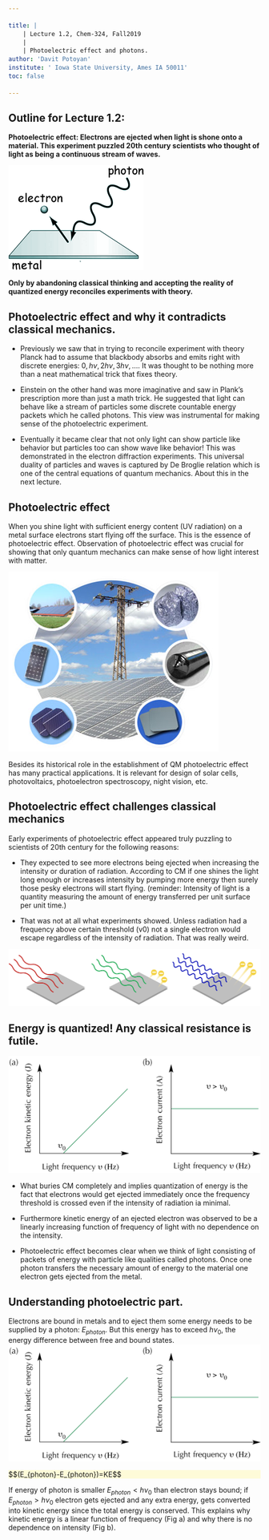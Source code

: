 ```yaml
---

title: |
    | Lecture 1.2, Chem-324, Fall2019
	|
    | Photoelectric effect and photons.
author: 'Davit Potoyan'
institute: ' Iowa State University, Ames IA 50011'
toc: false

---
```


## Outline for Lecture 1.2: 

**Photoelectric effect: Electrons are ejected when light is shone onto a material. This experiment puzzled 20th century scientists who thought of light as being a continuous stream of waves.**

![](./images/lec2_intro.png)

**Only by abandoning classical thinking and accepting the reality of quantized energy reconciles experiments with theory.**

## Photoelectric effect and why it contradicts classical mechanics.

- Previously we saw that in trying to reconcile experiment with theory Planck had to assume that blackbody absorbs and emits right with discrete energies: $0, h\nu, 2h\nu, 3h\nu, …$. It was thought to be nothing more than a neat mathematical trick that fixes theory. 

- Einstein on the other hand was more imaginative and saw in Plank’s prescription more than just a math trick. He suggested that light can behave like a stream of particles some discrete countable energy packets which he called photons. This view was instrumental for making sense of the photoelectric experiment. 

- Eventually it became clear that not only light can show particle like behavior but particles too can show wave like behavior! This was demonstrated in the electron diffraction experiments. This universal duality of particles and waves is captured by De Broglie relation which is one of the central equations of quantum mechanics. About this in the next lecture.  



## Photoelectric effect

When you shine light with sufficient energy content (UV radiation) on a metal surface electrons start flying off the surface. This is the essence of photoelectric effect. Observation of photoelectric effect was crucial for showing that only quantum mechanics can make sense of how light interest with matter.

![](./images/lec2_applic.jpg)

Besides its historical role in the establishment of QM photoelectric effect has many practical applications. It is  relevant for design of solar cells, photovoltaics, photoelectron spectroscopy, night vision, etc. 



## Photoelectric effect challenges classical mechanics

Early experiments of photoelectric effect appeared truly puzzling to scientists of 20th century for the following reasons:

- They expected to see more electrons being ejected when increasing the intensity or duration of radiation. According to CM if one shines the light long enough or increases intensity by pumping more energy then surely those pesky electrons will start flying. 
  (reminder: Intensity of light is a quantity measuring the amount of energy transferred per unit surface per unit time.)

- That was not at all what experiments showed. Unless radiation had a frequency above certain threshold (v0) not a single electron would escape regardless of the intensity of radiation. That was really weird. 

![](./images/lect2_Eflying.png)



## Energy is quantized! Any classical resistance is futile.

![](./images/lec2_KE.png)

- What buries CM completely and implies quantization of energy is the fact that electrons would get ejected immediately once the frequency threshold is crossed even if the intensity of radiation ia minimal. 

- Furthermore kinetic energy of an ejected electron was observed to be a linearly increasing function of frequency of light with no dependence on the intensity.  

- Photoelectric effect becomes clear when we think of light consisting of packets of energy with particle like qualities called photons. Once one photon transfers the necessary amount of energy to the material one electron gets ejected from the metal.


## Understanding photoelectric part.

Electrons are bound in metals and to eject them some energy needs to be supplied by a photon: $E_{photon}$.
But this energy has to exceed $h\nu_0$, the energy difference between free and bound states.  
![](./images/lec2_KE.png)
<div style="background-color: #fefbd8">
$$(E_{photon}-E_{photon})=KE$$
</div>

If energy of photon is smaller $E_{photon} < h\nu_0$  than electron stays bound; if $E_{photon}> h\nu_0$ electron gets ejected and any extra energy, gets converted into kinetic energy since the total energy is conserved. This explains why kinetic energy is a linear function of frequency (Fig a) and why there is no dependence on intensity (Fig b).

 




